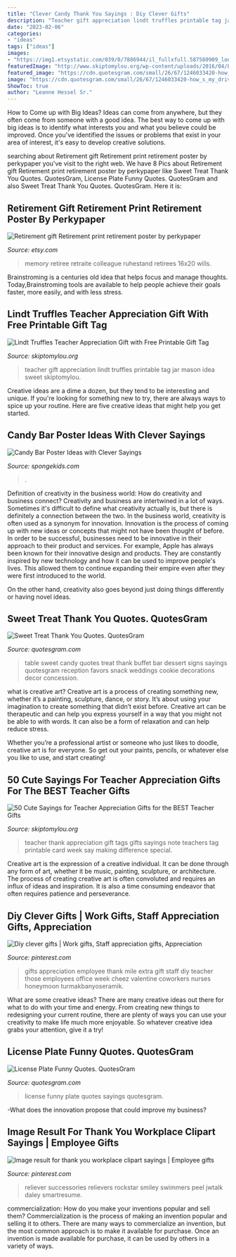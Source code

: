```yaml
---
title: "Clever Candy Thank You Sayings : Diy Clever Gifts"
description: "Teacher gift appreciation lindt truffles printable tag jar mason idea sweet skiptomylou"
date: "2023-02-06"
categories:
- "ideas"
tags: ["ideas"]
images:
- "https://img1.etsystatic.com/039/0/7886944/il_fullxfull.587580909_lon8.jpg"
featuredImage: "http://www.skiptomylou.org/wp-content/uploads/2016/04/Lindt-Truffles-Teacher-Appreciation-Gift.jpg"
featured_image: "https://cdn.quotesgram.com/small/26/67/1246033420-how_s_my_driving_540.jpg"
image: "https://cdn.quotesgram.com/small/26/67/1246033420-how_s_my_driving_540.jpg"
ShowToc: true
author: "Leanne Hessel Sr."
---
```



How to Come up with Big Ideas?
Ideas can come from anywhere, but they often come from someone with a good idea. The best way to come up with big ideas is to identify what interests you and what you believe could be improved. Once you've identified the issues or problems that exist in your area of interest, it's easy to develop creative solutions.

	

		
searching about Retirement gift Retirement print retirement poster by perkypaper you've visit to the right web. We have 8 Pics about Retirement gift Retirement print retirement poster by perkypaper like Sweet Treat Thank You Quotes. QuotesGram, License Plate Funny Quotes. QuotesGram and also Sweet Treat Thank You Quotes. QuotesGram. Here it is:
		
    
## Retirement Gift Retirement Print Retirement Poster By Perkypaper

<img loading=lazy src="https://img1.etsystatic.com/039/0/7886944/il_fullxfull.587580909_lon8.jpg" onerror="this.onerror=null;this.src='https://tse4.mm.bing.net/th?id=OIP.TBgdExYVyY7uFqpAOd7MxAHaJb&amp;pid=15.1';" alt="Retirement gift Retirement print retirement poster by perkypaper">

_Source: etsy.com_

>memory retiree retraite colleague ruhestand retirees 16x20 wills. 

	

Brainstroming is a centuries old idea that helps focus and manage thoughts. Today,Brainstroming tools are available to help people achieve their goals faster, more easily, and with less stress.

    
## Lindt Truffles Teacher Appreciation Gift With Free Printable Gift Tag

<img loading=lazy src="http://www.skiptomylou.org/wp-content/uploads/2016/04/Lindt-Truffles-Teacher-Appreciation-Gift.jpg" onerror="this.onerror=null;this.src='https://tse4.mm.bing.net/th?id=OIP.Txv5BxXQWAQRxmNqct1cqQHaLH&amp;pid=15.1';" alt="Lindt Truffles Teacher Appreciation Gift with Free Printable Gift Tag">

_Source: skiptomylou.org_

>teacher gift appreciation lindt truffles printable tag jar mason idea sweet skiptomylou. 

	

Creative ideas are a dime a dozen, but they tend to be interesting and unique. If you're looking for something new to try, there are always ways to spice up your routine. Here are five creative ideas that might help you get started.

    
## Candy Bar Poster Ideas With Clever Sayings

<img loading=lazy src="https://spongekids.com/wp-content/uploads/2015/01/candy-bar-sayings/12-candy-bar-saying-ideas.jpg" onerror="this.onerror=null;this.src='https://tse4.mm.bing.net/th?id=OIP.xXtAGYzQS3vZBkdTWtcs0wHaJ4&amp;pid=15.1';" alt="Candy Bar Poster Ideas with Clever Sayings">

_Source: spongekids.com_

>. 

	

Definition of creativity in the business world: How do creativity and business connect?
Creativity and business are intertwined in a lot of ways. Sometimes it's difficult to define what creativity actually is, but there is definitely a connection between the two. 
In the business world, creativity is often used as a synonym for innovation. Innovation is the process of coming up with new ideas or concepts that might not have been thought of before. In order to be successful, businesses need to be innovative in their approach to their product and services. For example, Apple has always been known for their innovative design and products. They are constantly inspired by new technology and how it can be used to improve people's lives. This allowed them to continue expanding their empire even after they were first introduced to the world. 

On the other hand, creativity also goes beyond just doing things differently or having novel ideas.

    
## Sweet Treat Thank You Quotes. QuotesGram

<img loading=lazy src="https://cdn.quotesgram.com/img/3/42/2036446860-e1144822e82dfa01522d92509372f9ff.jpg" onerror="this.onerror=null;this.src='https://tse2.mm.bing.net/th?id=OIP.l_SjEYv__LSrMa9jvcEbpAHaJ3&amp;pid=15.1';" alt="Sweet Treat Thank You Quotes. QuotesGram">

_Source: quotesgram.com_

>table sweet candy quotes treat thank buffet bar dessert signs sayings quotesgram reception favors snack weddings cookie decorations decor concession. 

	

what is creative art?
Creative art is a process of creating something new, whether it’s a painting, sculpture, dance, or story. It’s about using your imagination to create something that didn’t exist before. 
Creative art can be therapeutic and can help you express yourself in a way that you might not be able to with words. It can also be a form of relaxation and can help reduce stress. 

Whether you’re a professional artist or someone who just likes to doodle, creative art is for everyone. So get out your paints, pencils, or whatever else you like to use, and start creating!

    
## 50 Cute Sayings For Teacher Appreciation Gifts For The BEST Teacher Gifts

<img loading=lazy src="https://www.skiptomylou.org/wp-content/uploads/2018/04/Thank-You-Teacher-Gift-Tag-1-800x1189.jpg" onerror="this.onerror=null;this.src='https://tse1.mm.bing.net/th?id=OIP.xBDtiJIABdp6pQJdK11uewHaLA&amp;pid=15.1';" alt="50 Cute Sayings for Teacher Appreciation Gifts for the BEST Teacher Gifts">

_Source: skiptomylou.org_

>teacher thank appreciation gift tags gifts sayings note teachers tag printable card week say making difference special. 

	

Creative art is the expression of a creative individual. It can be done through any form of art, whether it be music, painting, sculpture, or architecture. The process of creating creative art is often convoluted and requires an influx of ideas and inspiration. It is also a time consuming endeavor that often requires patience and perseverance.

    
## Diy Clever Gifts | Work Gifts, Staff Appreciation Gifts, Appreciation

<img loading=lazy src="https://i.pinimg.com/736x/f5/6d/df/f56ddf9e4baacd8caff825d8cff8b931.jpg" onerror="this.onerror=null;this.src='https://tse3.mm.bing.net/th?id=OIP.-iD_rHSm2D-3grylqfxJLQHaJ3&amp;pid=15.1';" alt="Diy clever gifts | Work gifts, Staff appreciation gifts, Appreciation">

_Source: pinterest.com_

>gifts appreciation employee thank mile extra gift staff diy teacher those employees office week cheez valentine coworkers nurses honeymoon turmakbanyoseramik. 

	

What are some creative ideas?
There are many creative ideas out there for what to do with your time and energy. From creating new things to redesigning your current routine, there are plenty of ways you can use your creativity to make life much more enjoyable. So whatever creative idea grabs your attention, give it a try!

    
## License Plate Funny Quotes. QuotesGram

<img loading=lazy src="https://cdn.quotesgram.com/small/26/67/1246033420-how_s_my_driving_540.jpg" onerror="this.onerror=null;this.src='https://tse3.mm.bing.net/th?id=OIP.9bQI1yUK3fEHAKACPezP6gAAAA&amp;pid=15.1';" alt="License Plate Funny Quotes. QuotesGram">

_Source: quotesgram.com_

>license funny plate quotes sayings quotesgram. 

	

-What does the innovation propose that could improve my business?

    
## Image Result For Thank You Workplace Clipart Sayings | Employee Gifts

<img loading=lazy src="https://i.pinimg.com/736x/8c/bd/72/8cbd7276bcc91771018e68eebef6df98.jpg" onerror="this.onerror=null;this.src='https://tse3.mm.bing.net/th?id=OIP.9Ri0I4gU9MWwLeSjRkfJ3wHaHa&amp;pid=15.1';" alt="Image result for thank you workplace clipart sayings | Employee gifts">

_Source: pinterest.com_

>reliever successories relievers rockstar smiley swimmers peel jwtalk daley smartresume. 

	

commercialization: How do you make your inventions popular and sell them?
Commercialization is the process of making an invention popular and selling it to others. There are many ways to commercialize an invention, but the most common approach is to make it available for purchase. Once an invention is made available for purchase, it can be used by others in a variety of ways.

